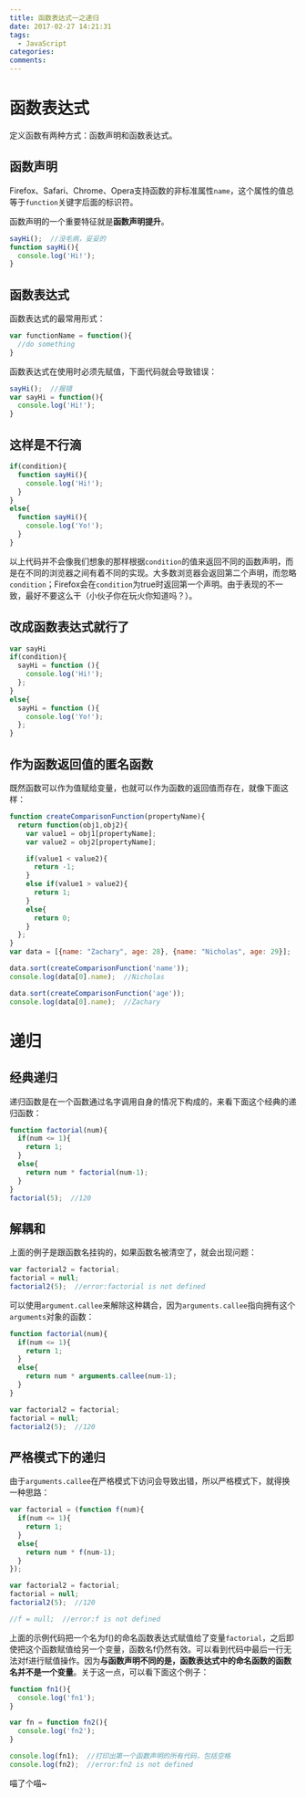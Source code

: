 ```yaml
---
title: 函数表达式一之递归
date: 2017-02-27 14:21:31
tags: 
  - JavaScript
categories: 
comments:
---
```

# 函数表达式
定义函数有两种方式：函数声明和函数表达式。

## 函数声明
Firefox、Safari、Chrome、Opera支持函数的非标准属性`name`，这个属性的值总等于`function`关键字后面的标识符。

函数声明的一个重要特征就是**函数声明提升**。

```javascript
sayHi();  //没毛病，妥妥的
function sayHi(){
  console.log('Hi!');
}
```
<!-- more -->
## 函数表达式
函数表达式的最常用形式：

```javascript
var functionName = function(){
  //do something
}
```

函数表达式在使用时必须先赋值，下面代码就会导致错误：

```javascript
sayHi();  //报错
var sayHi = function(){
  console.log('Hi!');
}
```

## 这样是不行滴

```javascript
if(condition){
  function sayHi(){
    console.log('Hi!');
  }
}
else{
  function sayHi(){
    console.log('Yo!');
  }
}
```
以上代码并不会像我们想象的那样根据`condition`的值来返回不同的函数声明，而是在不同的浏览器之间有着不同的实现。大多数浏览器会返回第二个声明，而忽略`condition`；Firefox会在`condition`为true时返回第一个声明。由于表现的不一致，最好不要这么干（小伙子你在玩火你知道吗？）。

## 改成函数表达式就行了

```javascript
var sayHi
if(condition){
  sayHi = function (){
    console.log('Hi!');
  };
}
else{
  sayHi = function (){
    console.log('Yo!');
  };
}
```

## 作为函数返回值的匿名函数
既然函数可以作为值赋给变量，也就可以作为函数的返回值而存在，就像下面这样：

```javascript
function createComparisonFunction(propertyName){
  return function(obj1,obj2){
    var value1 = obj1[propertyName];
    var value2 = obj2[propertyName];

    if(value1 < value2){
      return -1;
    }
    else if(value1 > value2){
      return 1;
    }
    else{
      return 0;
    }
  };
}
var data = [{name: "Zachary", age: 28}, {name: "Nicholas", age: 29}];

data.sort(createComparisonFunction('name'));
console.log(data[0].name);  //Nicholas

data.sort(createComparisonFunction('age'));
console.log(data[0].name);  //Zachary
```

# 递归
## 经典递归
递归函数是在一个函数通过名字调用自身的情况下构成的，来看下面这个经典的递归函数：

```javascript
function factorial(num){
  if(num <= 1){
    return 1;
  }
  else{
    return num * factorial(num-1);
  }
}
factorial(5);  //120
```

## 解耦和
上面的例子是跟函数名挂钩的，如果函数名被清空了，就会出现问题：

```javascript
var factorial2 = factorial;
factorial = null;
factorial2(5);  //error:factorial is not defined
```

可以使用`argument.callee`来解除这种耦合，因为`arguments.callee`指向拥有这个`arguments`对象的函数：

```javascript
function factorial(num){
  if(num <= 1){
    return 1;
  }
  else{
    return num * arguments.callee(num-1);
  }
}

var factorial2 = factorial;
factorial = null;
factorial2(5);  //120
```

## 严格模式下的递归
由于`arguments.callee`在严格模式下访问会导致出错，所以严格模式下，就得换一种思路：

```javascript
var factorial = (function f(num){
  if(num <= 1){
    return 1;
  }
  else{
    return num * f(num-1);
  }
});

var factorial2 = factorial;
factorial = null;
factorial2(5);  //120

//f = null;  //error:f is not defined
```

上面的示例代码把一个名为f()的命名函数表达式赋值给了变量`factorial`，之后即使把这个函数赋值给另一个变量，函数名f仍然有效。可以看到代码中最后一行无法对f进行赋值操作。因为**与函数声明不同的是，函数表达式中的命名函数的函数名并不是一个变量**。关于这一点，可以看下面这个例子：

```javascript
function fn1(){
  console.log('fn1');
}

var fn = function fn2(){
  console.log('fn2');
}

console.log(fn1);  //打印出第一个函数声明的所有代码，包括空格
console.log(fn2);  //error:fn2 is not defined
```

喵了个喵~




<!-- more -->